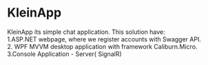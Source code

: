 # KleinApp

KleinApp its simple chat application. This solution have:  
1.ASP.NET webpage, where we register accounts with Swagger API.  
2. WPF MVVM desktop application with framework Caliburn.Micro.  
3.Console Application - Server( SignalR)
